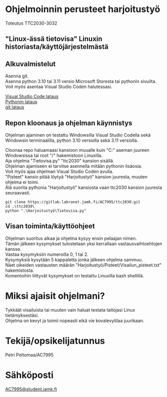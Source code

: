 # Ohjelmoinnin perusteet harjoitustyö

Toteutus TTC2030-3032

## "Linux-ässä tietovisa" Linuxin historiasta/käyttöjärjestelmästä

## Alkuvalmistelut

Asenna git.<br />
Asenna python 3.10 tai 3.11 versio Microsoft Storesta tai pythonin sivuilta.<br />
Voit myös asentaa Visual Studio Coden halutessasi.<br />

[Visual Studio Code lataus](https://code.visualstudio.com/)<br />
[Pythonin lataus](https://www.python.org/downloads/)<br />
[git lataus](https://git-scm.com/)

## Repon kloonaus ja ohjelman käynnistys

Ohjelman ajaminen on testattu Windowsilla Visual Studio Codella sekä Windowsin terminaalilla, python 3.10 versiolla sekä 3.11 versiolla.

Cloonaa repo haluamaasi kansioon muualle kuin "C:" aseman juureen Windowsissa tai root "/" hakemistoon Linuxilla.<br />
Aja ohjelma "Tietovisa.py" "ttc2030" kansion sisällä.<br />
Ohjelman ajamiseen ei tarvitse asennella mitään pythonin lisäosia.<br />
Voit myös ajaa ohjelman Visual Studio Coden avulla.<br />
"Pisteet" kansio pitää löytyä "Harjoitustyö" kansion juuresta, muuten ohjelma ei toimi.<br />
Älä suorita pythonia "Harjoitustyö" kansiosta vaan ttc2030 kansion juuresta seuraavasti.


```
git clone https://gitlab.labranet.jamk.fi/AC7995/ttc2030.git
cd .\ttc2030\
python ".\Harjoitustyö\Tietovisa.py"
```

## Visan toiminta/käyttöohjeet

Ohjelman suoritus alkaa ja ohjelma kysyy ensin pelaajan nimen.<br />
Tämän jälkeen kysymykset tulostetaan yksi kerrallaan vastausvaihtoehtojen kanssa.<br />
Vastaa kysymyksiin numeroilla 0, 1 tai 2.<br />
Kysymyksiä kysytään 5 kappaletta jonka jälkeen ohjelma sammuu.<br />
Näet oikeiden vastausten määrän "Harjoitustyö/Pisteet/Visailun_pisteet.txt" hakemistosta.<br />
Komentoihin liittyvät kysymykset on testattu Linuxilla bash shellillä.

# Miksi ajaisit ohjelmani?

Tykkäät visailuista tai muuten vain haluat testata taitojasi Linux tietämyksestäsi.<br />
Ohjelma on kevyt ja toimii nopeasti eikä vie kovalevytilaa juurikaan.<br />

# Tekijä/opsikelijatunnus

Petri Peltomaa/AC7995

# Sähköposti

AC7995@student.jamk.fi